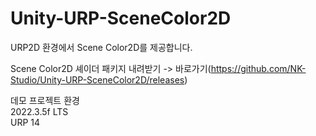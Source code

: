 # Unity-URP-SceneColor2D
URP2D 환경에서 Scene Color2D를 제공합니다.

Scene Color2D 셰이더 패키지 내려받기 -> 바로가기(https://github.com/NK-Studio/Unity-URP-SceneColor2D/releases)

데모 프로젝트 환경  
2022.3.5f LTS  
URP 14 
